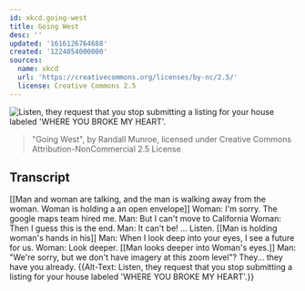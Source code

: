 ```yaml
---
id: xkcd.going-west
title: Going West
desc: ''
updated: '1616126764688'
created: '1224054000000'
sources:
  name: xkcd
  url: 'https://creativecommons.org/licenses/by-nc/2.5/'
  license: Creative Commons 2.5
---
```

![Listen, they request that you stop submitting a listing for your house labeled 'WHERE YOU BROKE MY HEART'.](https://imgs.xkcd.com/comics/going_west.png)
> "Going West", by Randall Munroe, licensed under Creative Commons Attribution-NonCommercial 2.5 License

## Transcript
[[Man and woman are talking, and the man is walking away from the woman. Woman is holding a an open envelope]]
Woman: I'm sorry. The google maps team hired me.
Man: But I can't move to California
Woman: Then I guess this is the end.
Man: It can't be! ... Listen.
[[Man is holding woman's hands in his]]
Man: When I look deep into your eyes, I see a future for us.
Woman: Look deeper.
[[Man looks deeper into Woman's eyes.]]
Man: "We're sorry, but we don't have imagery at this zoom level"?
They... they have you already.
{{Alt-Text: Listen, they request that you stop submitting a listing for your house labeled 'WHERE YOU BROKE MY HEART'.}}
